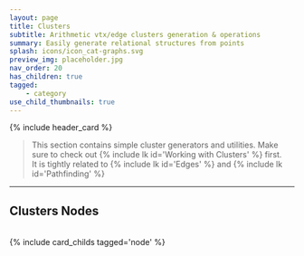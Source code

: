 ```yaml
---
layout: page
title: Clusters
subtitle: Arithmetic vtx/edge clusters generation & operations
summary: Easily generate relational structures from points
splash: icons/icon_cat-graphs.svg
preview_img: placeholder.jpg
nav_order: 20
has_children: true
tagged:
    - category
use_child_thumbnails: true
---
```


{% include header_card %}

> This section contains simple cluster generators and utilities. Make sure to check out {% include lk id='Working with Clusters' %} first.  
> It is tightly related to {% include lk id='Edges' %} and {% include lk id='Pathfinding' %}

---
## Clusters Nodes
<br>
{% include card_childs tagged='node' %}
